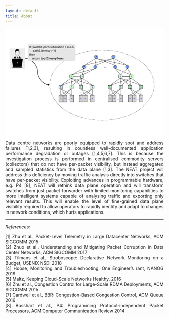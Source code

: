 ```yaml
---
layout: default
title: About
---
```


<img style="float: right;" src="figures/neat-vision.pdf">
<p style='text-align: justify;'>Data centre networks are poorly equipped to rapidly spot and address failures [1,2,3], resulting in countless well-documented application performance degradation or outages [1,4,5,6,7]. This is because the investigation process is performed in centralised commodity servers (collectors) that do not have per-packet visibility, but instead aggregated and sampled statistics from the data plane [1,3]. The NEAT project will address this deficiency by moving traffic analysis directly into switches that have per-packet visibility. Exploiting advances in programmable hardware, e.g. P4 [8], NEAT will rethink data plane operation and will transform switches from just packet forwarder with limited monitoring capabilities to more intelligent systems capable of analysing traffic and exporting only relevant results. This will enable the level of fine-grained data plane visibility required to allow operators to rapidly identify and adapt to changes in network conditions, which hurts applications.</p>

---
*References:*<br>
<p style='text-align: justify;'>[1] Zhu et al., Packet-Level Telemetry in Large Datacenter Networks, ACM SIGCOMM 2015<br>
  [2] Zhuo et al., Understanding and Mitigating Packet Corruption in Data Center Networks, ACM SIGCOMM 2017<br>
  [3] Tilmans et al., Stroboscope: Declarative Network Monitoring on a Budget, USENIX NSDI 2018<br>
  [4] Hoose, Monitoring and Troubleshooting, One Engineer’s rant, NANOG 2019<br>
  [5] Maltz, Keeping Cloud-Scale Networks Healthy, 2016<br>
  [6] Zhu et al., Congestion Control for Large-Scale RDMA Deployments, ACM SIGCOMM 2015<br>
  [7] Cardwell et al., BBR: Congestion-Based Congestion Control, ACM Queue 2016<br>
  [8] Bosshart et al., P4: Programming Protocol-independent Packet Processors, ACM Computer Communication Review 2014</p>
